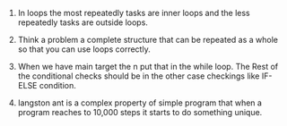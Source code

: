 1. In loops the most repeatedly tasks are inner loops and the less repeatedly tasks are outside loops.

2. Think a problem a complete structure that can be repeated as a whole so that you can use loops correctly.

3. When we have main target the n put that in the while loop. The Rest of the conditional checks should be in the other case checkings like IF-ELSE condition.

4. langston ant is a complex property of simple program that when a program reaches to 10,000 steps it starts to do something unique.

